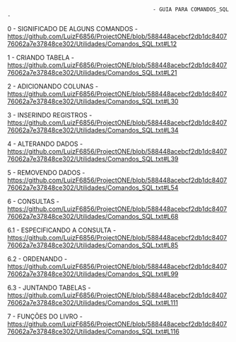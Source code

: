                                                   - GUIA PARA COMANDOS_SQL - 

0 - SIGNIFICADO DE ALGUNS COMANDOS - 
https://github.com/LuizF6856/ProjectONE/blob/588448acebcf2db1dc840776062a7e37848ce302/Utilidades/Comandos_SQL.txt#L12

1 - CRIANDO TABELA - 
https://github.com/LuizF6856/ProjectONE/blob/588448acebcf2db1dc840776062a7e37848ce302/Utilidades/Comandos_SQL.txt#L21

2 - ADICIONANDO COLUNAS - 
https://github.com/LuizF6856/ProjectONE/blob/588448acebcf2db1dc840776062a7e37848ce302/Utilidades/Comandos_SQL.txt#L30

3 - INSERINDO REGISTROS - 
https://github.com/LuizF6856/ProjectONE/blob/588448acebcf2db1dc840776062a7e37848ce302/Utilidades/Comandos_SQL.txt#L34

4 - ALTERANDO DADOS - 
https://github.com/LuizF6856/ProjectONE/blob/588448acebcf2db1dc840776062a7e37848ce302/Utilidades/Comandos_SQL.txt#L39

5 - REMOVENDO DADOS - 
https://github.com/LuizF6856/ProjectONE/blob/588448acebcf2db1dc840776062a7e37848ce302/Utilidades/Comandos_SQL.txt#L54

6 - CONSULTAS - 
https://github.com/LuizF6856/ProjectONE/blob/588448acebcf2db1dc840776062a7e37848ce302/Utilidades/Comandos_SQL.txt#L68

6.1 - ESPECIFICANDO A CONSULTA - 
https://github.com/LuizF6856/ProjectONE/blob/588448acebcf2db1dc840776062a7e37848ce302/Utilidades/Comandos_SQL.txt#L85

6.2 - ORDENANDO - 
https://github.com/LuizF6856/ProjectONE/blob/588448acebcf2db1dc840776062a7e37848ce302/Utilidades/Comandos_SQL.txt#L99

6.3 - JUNTANDO TABELAS - 
https://github.com/LuizF6856/ProjectONE/blob/588448acebcf2db1dc840776062a7e37848ce302/Utilidades/Comandos_SQL.txt#L111

7 - FUNÇÕES DO LIVRO - 
https://github.com/LuizF6856/ProjectONE/blob/588448acebcf2db1dc840776062a7e37848ce302/Utilidades/Comandos_SQL.txt#L116
